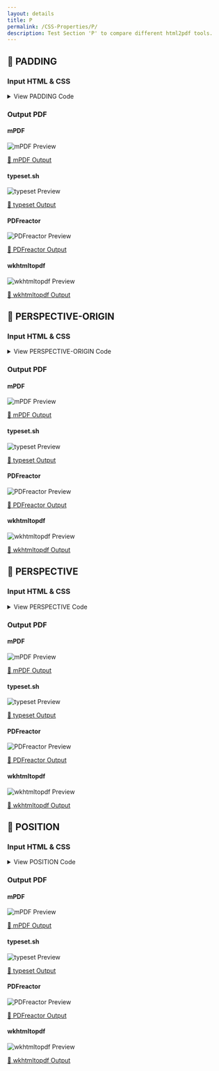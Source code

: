 ```yaml
---
layout: details
title: P
permalink: /CSS-Properties/P/
description: Test Section 'P' to compare different html2pdf tools.
---
```




## 🔬 PADDING

### Input HTML & CSS

<details>
    <summary>
        View PADDING Code
    </summary>
    <pre><code class="hljs xml"><span class="hljs-meta">&lt;!DOCTYPE <span class="hljs-meta-keyword">html</span>&gt;</span>
<span class="hljs-comment">&lt;!-- Sample from https://css-tricks.com/almanac/properties/p/padding/ --&gt;</span>
<span class="hljs-tag">&lt;<span class="hljs-name">html</span> <span class="hljs-attr">lang</span>=<span class="hljs-string">"en"</span>&gt;</span>
    <span class="hljs-tag">&lt;<span class="hljs-name">head</span>&gt;</span>
        <span class="hljs-tag">&lt;<span class="hljs-name">style</span>&gt;</span><span class="css">
        <span class="hljs-selector-class">.box</span> {
  <span class="hljs-attribute">margin</span>: <span class="hljs-number">0</span> auto;
  <span class="hljs-attribute">background-color</span>: aquamarine;
  <span class="hljs-attribute">width</span>: <span class="hljs-number">400px</span>; 
  <span class="hljs-attribute">height</span>: <span class="hljs-number">400px</span>;
  <span class="hljs-attribute">padding</span>: <span class="hljs-number">20px</span>;
}
        </span><span class="hljs-tag">&lt;/<span class="hljs-name">style</span>&gt;</span>
    <span class="hljs-tag">&lt;/<span class="hljs-name">head</span>&gt;</span>
    <span class="hljs-tag">&lt;<span class="hljs-name">body</span>&gt;</span>
        <span class="hljs-tag">&lt;<span class="hljs-name">div</span> <span class="hljs-attr">class</span>=<span class="hljs-string">"box"</span>&gt;</span>The width of this box is 440px, even though it is defined at 400px in the CSS.<span class="hljs-tag">&lt;/<span class="hljs-name">div</span>&gt;</span>
    <span class="hljs-tag">&lt;/<span class="hljs-name">body</span>&gt;</span>
<span class="hljs-tag">&lt;/<span class="hljs-name">html</span>&gt;</span></code></pre>
    <p>
        <a href="https://raw.githubusercontent.com/azettl/compare.html2pdf.tools/master//html/CSS%20Properties/P/padding.html" target="_blank" rel="noopener">📄 Get Input HTML on GitHub</a>
    </p>
</details>

### Output PDF

<div class="details-boxes">
    <div>
        <h4>mPDF</h4>
        <img src="/{{ page.path }}/../mpdf__html_CSS_Properties_P_padding.html.png" alt="mPDF Preview" />
        <p>
            <a href="/{{ page.path }}/../mpdf__html_CSS_Properties_P_padding.html.pdf" target="_blank">📕 mPDF Output</a>
        </p>
    </div>
    <div>
        <h4>typeset.sh</h4>
        <img src="/{{ page.path }}/../typeset__html_CSS_Properties_P_padding.html.png" alt="typeset Preview" />
        <p>
            <a href="/{{ page.path }}/../typeset__html_CSS_Properties_P_padding.html.pdf" target="_blank">📕 typeset Output</a>
        </p>
    </div>
    <div>
        <h4>PDFreactor</h4>
        <img src="/{{ page.path }}/../pdfreactor__html_CSS_Properties_P_padding.html.png" alt="PDFreactor Preview" />
        <p>
            <a href="/{{ page.path }}/../pdfreactor__html_CSS_Properties_P_padding.html.pdf" target="_blank">📕 PDFreactor Output</a>
        </p>
    </div>
    <div>
        <h4>wkhtmltopdf</h4>
        <img src="/{{ page.path }}/../wkhtmltopdf__html_CSS_Properties_P_padding.html.png" alt="wkhtmltopdf Preview" />
        <p>
            <a href="/{{ page.path }}/../wkhtmltopdf__html_CSS_Properties_P_padding.html.pdf" target="_blank">📕 wkhtmltopdf Output</a>
        </p>
    </div>
</div>

## 🔬 PERSPECTIVE-ORIGIN

### Input HTML & CSS

<details>
    <summary>
        View PERSPECTIVE-ORIGIN Code
    </summary>
    <pre><code class="hljs xml"><span class="hljs-meta">&lt;!DOCTYPE <span class="hljs-meta-keyword">html</span>&gt;</span>
<span class="hljs-comment">&lt;!-- Sample from https://css-tricks.com/almanac/properties/p/perspective-origin/ --&gt;</span>
<span class="hljs-tag">&lt;<span class="hljs-name">html</span> <span class="hljs-attr">lang</span>=<span class="hljs-string">"en"</span>&gt;</span>
    <span class="hljs-tag">&lt;<span class="hljs-name">head</span>&gt;</span>
        <span class="hljs-tag">&lt;<span class="hljs-name">style</span>&gt;</span><span class="css">
        <span class="hljs-selector-class">.wrapper</span> {
  <span class="hljs-attribute">width</span>: <span class="hljs-number">30%</span>;
  <span class="hljs-attribute">display</span>: inline-block;
  <span class="hljs-attribute">padding-bottom</span>: <span class="hljs-number">1em</span>;
}

<span class="hljs-selector-class">.wrapper</span> <span class="hljs-selector-tag">h1</span> {
  <span class="hljs-attribute">text-align</span>: center;
  <span class="hljs-attribute">font-size</span>: <span class="hljs-number">1.5em</span>;
}

<span class="hljs-selector-class">.cube</span> {
  <span class="hljs-attribute">font-size</span>: <span class="hljs-number">2em</span>;
  <span class="hljs-attribute">width</span>: <span class="hljs-number">2em</span>;
  <span class="hljs-attribute">height</span>: <span class="hljs-number">2em</span>;
  <span class="hljs-attribute">margin</span>: .<span class="hljs-number">5em</span> auto;
  <span class="hljs-attribute">transform-style</span>: preserve-<span class="hljs-number">3</span>d;
  <span class="hljs-attribute">perspective</span>: <span class="hljs-number">250px</span>;
}

<span class="hljs-selector-class">.w1</span> <span class="hljs-selector-class">.cube</span> {
  <span class="hljs-attribute">perspective-origin</span>: top left;
}

<span class="hljs-selector-class">.w2</span> <span class="hljs-selector-class">.cube</span> {
  <span class="hljs-attribute">perspective-origin</span>: top;
}

<span class="hljs-selector-class">.w3</span> <span class="hljs-selector-class">.cube</span> {
  <span class="hljs-attribute">perspective-origin</span>: top right;
}

<span class="hljs-selector-class">.w4</span> <span class="hljs-selector-class">.cube</span> {
  <span class="hljs-attribute">perspective-origin</span>: left;
}

<span class="hljs-selector-class">.w5</span> <span class="hljs-selector-class">.cube</span> {
  <span class="hljs-attribute">perspective-origin</span>: center;
}

<span class="hljs-selector-class">.w6</span> <span class="hljs-selector-class">.cube</span> {
  <span class="hljs-attribute">perspective-origin</span>: right;
}

<span class="hljs-selector-class">.w7</span> <span class="hljs-selector-class">.cube</span> {
  <span class="hljs-attribute">perspective-origin</span>: bottom left;
}

<span class="hljs-selector-class">.w8</span> <span class="hljs-selector-class">.cube</span> {
  <span class="hljs-attribute">perspective-origin</span>: bottom;
}

<span class="hljs-selector-class">.w9</span> <span class="hljs-selector-class">.cube</span> {
  <span class="hljs-attribute">perspective-origin</span>: bottom right;
}

<span class="hljs-selector-class">.side</span> {
  <span class="hljs-attribute">position</span>: absolute;
  <span class="hljs-attribute">width</span>: <span class="hljs-number">2em</span>;
  <span class="hljs-attribute">height</span>: <span class="hljs-number">2em</span>;
  <span class="hljs-attribute">background</span>: <span class="hljs-built_in">rgba</span>(<span class="hljs-number">255</span>, <span class="hljs-number">99</span>, <span class="hljs-number">71</span>, <span class="hljs-number">0.6</span>);
  <span class="hljs-attribute">border</span>: <span class="hljs-number">1px</span> solid <span class="hljs-built_in">rgba</span>(<span class="hljs-number">0</span>, <span class="hljs-number">0</span>, <span class="hljs-number">0</span>, <span class="hljs-number">0.5</span>);
  <span class="hljs-attribute">color</span>: white;
  <span class="hljs-attribute">text-align</span>: center;
  <span class="hljs-attribute">line-height</span>: <span class="hljs-number">2em</span>;
}

<span class="hljs-selector-class">.front</span> {
  <span class="hljs-attribute">transform</span>: <span class="hljs-built_in">translateZ</span>(<span class="hljs-number">1em</span>);
}

<span class="hljs-selector-class">.top</span> {
  <span class="hljs-attribute">transform</span>: <span class="hljs-built_in">rotateX</span>(<span class="hljs-number">90deg</span>) <span class="hljs-built_in">translateZ</span>(<span class="hljs-number">1em</span>);
}

<span class="hljs-selector-class">.right</span> {
  <span class="hljs-attribute">transform</span>: <span class="hljs-built_in">rotateY</span>(<span class="hljs-number">90deg</span>) <span class="hljs-built_in">translateZ</span>(<span class="hljs-number">1em</span>);
}

<span class="hljs-selector-class">.left</span> {
  <span class="hljs-attribute">transform</span>: <span class="hljs-built_in">rotateY</span>(-<span class="hljs-number">90deg</span>) <span class="hljs-built_in">translateZ</span>(<span class="hljs-number">1em</span>);
}

<span class="hljs-selector-class">.bottom</span> {
  <span class="hljs-attribute">transform</span>: <span class="hljs-built_in">rotateX</span>(-<span class="hljs-number">90deg</span>) <span class="hljs-built_in">translateZ</span>(<span class="hljs-number">1em</span>);
}

<span class="hljs-selector-class">.back</span> {
  <span class="hljs-attribute">transform</span>: <span class="hljs-built_in">rotateY</span>(-<span class="hljs-number">180deg</span>) <span class="hljs-built_in">translateZ</span>(<span class="hljs-number">1em</span>);
}

        </span><span class="hljs-tag">&lt;/<span class="hljs-name">style</span>&gt;</span>
    <span class="hljs-tag">&lt;/<span class="hljs-name">head</span>&gt;</span>
    <span class="hljs-tag">&lt;<span class="hljs-name">body</span>&gt;</span>
        <span class="hljs-tag">&lt;<span class="hljs-name">div</span> <span class="hljs-attr">class</span>=<span class="hljs-string">"wrapper w1"</span>&gt;</span>
            <span class="hljs-tag">&lt;<span class="hljs-name">h1</span>&gt;</span><span class="hljs-tag">&lt;<span class="hljs-name">code</span>&gt;</span>top left<span class="hljs-tag">&lt;/<span class="hljs-name">code</span>&gt;</span><span class="hljs-tag">&lt;/<span class="hljs-name">h1</span>&gt;</span>
            <span class="hljs-tag">&lt;<span class="hljs-name">div</span> <span class="hljs-attr">class</span>=<span class="hljs-string">"cube"</span>&gt;</span>
              <span class="hljs-tag">&lt;<span class="hljs-name">div</span> <span class="hljs-attr">class</span>=<span class="hljs-string">"side  front"</span>&gt;</span>1<span class="hljs-tag">&lt;/<span class="hljs-name">div</span>&gt;</span>
              <span class="hljs-tag">&lt;<span class="hljs-name">div</span> <span class="hljs-attr">class</span>=<span class="hljs-string">"side   back"</span>&gt;</span>6<span class="hljs-tag">&lt;/<span class="hljs-name">div</span>&gt;</span>
              <span class="hljs-tag">&lt;<span class="hljs-name">div</span> <span class="hljs-attr">class</span>=<span class="hljs-string">"side  right"</span>&gt;</span>4<span class="hljs-tag">&lt;/<span class="hljs-name">div</span>&gt;</span>
              <span class="hljs-tag">&lt;<span class="hljs-name">div</span> <span class="hljs-attr">class</span>=<span class="hljs-string">"side   left"</span>&gt;</span>3<span class="hljs-tag">&lt;/<span class="hljs-name">div</span>&gt;</span>
              <span class="hljs-tag">&lt;<span class="hljs-name">div</span> <span class="hljs-attr">class</span>=<span class="hljs-string">"side    top"</span>&gt;</span>5<span class="hljs-tag">&lt;/<span class="hljs-name">div</span>&gt;</span>
              <span class="hljs-tag">&lt;<span class="hljs-name">div</span> <span class="hljs-attr">class</span>=<span class="hljs-string">"side bottom"</span>&gt;</span>2<span class="hljs-tag">&lt;/<span class="hljs-name">div</span>&gt;</span>
            <span class="hljs-tag">&lt;/<span class="hljs-name">div</span>&gt;</span>
          <span class="hljs-tag">&lt;/<span class="hljs-name">div</span>&gt;</span>
          <span class="hljs-tag">&lt;<span class="hljs-name">div</span> <span class="hljs-attr">class</span>=<span class="hljs-string">"wrapper w2"</span>&gt;</span>
            <span class="hljs-tag">&lt;<span class="hljs-name">h1</span>&gt;</span><span class="hljs-tag">&lt;<span class="hljs-name">code</span>&gt;</span>top<span class="hljs-tag">&lt;/<span class="hljs-name">code</span>&gt;</span><span class="hljs-tag">&lt;/<span class="hljs-name">h1</span>&gt;</span>
            <span class="hljs-tag">&lt;<span class="hljs-name">div</span> <span class="hljs-attr">class</span>=<span class="hljs-string">"cube"</span>&gt;</span>
              <span class="hljs-tag">&lt;<span class="hljs-name">div</span> <span class="hljs-attr">class</span>=<span class="hljs-string">"side  front"</span>&gt;</span>1<span class="hljs-tag">&lt;/<span class="hljs-name">div</span>&gt;</span>
              <span class="hljs-tag">&lt;<span class="hljs-name">div</span> <span class="hljs-attr">class</span>=<span class="hljs-string">"side   back"</span>&gt;</span>6<span class="hljs-tag">&lt;/<span class="hljs-name">div</span>&gt;</span>
              <span class="hljs-tag">&lt;<span class="hljs-name">div</span> <span class="hljs-attr">class</span>=<span class="hljs-string">"side  right"</span>&gt;</span>4<span class="hljs-tag">&lt;/<span class="hljs-name">div</span>&gt;</span>
              <span class="hljs-tag">&lt;<span class="hljs-name">div</span> <span class="hljs-attr">class</span>=<span class="hljs-string">"side   left"</span>&gt;</span>3<span class="hljs-tag">&lt;/<span class="hljs-name">div</span>&gt;</span>
              <span class="hljs-tag">&lt;<span class="hljs-name">div</span> <span class="hljs-attr">class</span>=<span class="hljs-string">"side    top"</span>&gt;</span>5<span class="hljs-tag">&lt;/<span class="hljs-name">div</span>&gt;</span>
              <span class="hljs-tag">&lt;<span class="hljs-name">div</span> <span class="hljs-attr">class</span>=<span class="hljs-string">"side bottom"</span>&gt;</span>2<span class="hljs-tag">&lt;/<span class="hljs-name">div</span>&gt;</span>
            <span class="hljs-tag">&lt;/<span class="hljs-name">div</span>&gt;</span>
          <span class="hljs-tag">&lt;/<span class="hljs-name">div</span>&gt;</span>
          <span class="hljs-tag">&lt;<span class="hljs-name">div</span> <span class="hljs-attr">class</span>=<span class="hljs-string">"wrapper w3"</span>&gt;</span>
            <span class="hljs-tag">&lt;<span class="hljs-name">h1</span>&gt;</span><span class="hljs-tag">&lt;<span class="hljs-name">code</span>&gt;</span>top right<span class="hljs-tag">&lt;/<span class="hljs-name">code</span>&gt;</span><span class="hljs-tag">&lt;/<span class="hljs-name">h1</span>&gt;</span>
            <span class="hljs-tag">&lt;<span class="hljs-name">div</span> <span class="hljs-attr">class</span>=<span class="hljs-string">"cube"</span>&gt;</span>
              <span class="hljs-tag">&lt;<span class="hljs-name">div</span> <span class="hljs-attr">class</span>=<span class="hljs-string">"side  front"</span>&gt;</span>1<span class="hljs-tag">&lt;/<span class="hljs-name">div</span>&gt;</span>
              <span class="hljs-tag">&lt;<span class="hljs-name">div</span> <span class="hljs-attr">class</span>=<span class="hljs-string">"side   back"</span>&gt;</span>6<span class="hljs-tag">&lt;/<span class="hljs-name">div</span>&gt;</span>
              <span class="hljs-tag">&lt;<span class="hljs-name">div</span> <span class="hljs-attr">class</span>=<span class="hljs-string">"side  right"</span>&gt;</span>4<span class="hljs-tag">&lt;/<span class="hljs-name">div</span>&gt;</span>
              <span class="hljs-tag">&lt;<span class="hljs-name">div</span> <span class="hljs-attr">class</span>=<span class="hljs-string">"side   left"</span>&gt;</span>3<span class="hljs-tag">&lt;/<span class="hljs-name">div</span>&gt;</span>
              <span class="hljs-tag">&lt;<span class="hljs-name">div</span> <span class="hljs-attr">class</span>=<span class="hljs-string">"side    top"</span>&gt;</span>5<span class="hljs-tag">&lt;/<span class="hljs-name">div</span>&gt;</span>
              <span class="hljs-tag">&lt;<span class="hljs-name">div</span> <span class="hljs-attr">class</span>=<span class="hljs-string">"side bottom"</span>&gt;</span>2<span class="hljs-tag">&lt;/<span class="hljs-name">div</span>&gt;</span>
            <span class="hljs-tag">&lt;/<span class="hljs-name">div</span>&gt;</span>
          <span class="hljs-tag">&lt;/<span class="hljs-name">div</span>&gt;</span>
          <span class="hljs-tag">&lt;<span class="hljs-name">div</span> <span class="hljs-attr">class</span>=<span class="hljs-string">"wrapper w4"</span>&gt;</span>
            <span class="hljs-tag">&lt;<span class="hljs-name">h1</span>&gt;</span><span class="hljs-tag">&lt;<span class="hljs-name">code</span>&gt;</span>left<span class="hljs-tag">&lt;/<span class="hljs-name">code</span>&gt;</span><span class="hljs-tag">&lt;/<span class="hljs-name">h1</span>&gt;</span>
            <span class="hljs-tag">&lt;<span class="hljs-name">div</span> <span class="hljs-attr">class</span>=<span class="hljs-string">"cube"</span>&gt;</span>
              <span class="hljs-tag">&lt;<span class="hljs-name">div</span> <span class="hljs-attr">class</span>=<span class="hljs-string">"side  front"</span>&gt;</span>1<span class="hljs-tag">&lt;/<span class="hljs-name">div</span>&gt;</span>
              <span class="hljs-tag">&lt;<span class="hljs-name">div</span> <span class="hljs-attr">class</span>=<span class="hljs-string">"side   back"</span>&gt;</span>6<span class="hljs-tag">&lt;/<span class="hljs-name">div</span>&gt;</span>
              <span class="hljs-tag">&lt;<span class="hljs-name">div</span> <span class="hljs-attr">class</span>=<span class="hljs-string">"side  right"</span>&gt;</span>4<span class="hljs-tag">&lt;/<span class="hljs-name">div</span>&gt;</span>
              <span class="hljs-tag">&lt;<span class="hljs-name">div</span> <span class="hljs-attr">class</span>=<span class="hljs-string">"side   left"</span>&gt;</span>3<span class="hljs-tag">&lt;/<span class="hljs-name">div</span>&gt;</span>
              <span class="hljs-tag">&lt;<span class="hljs-name">div</span> <span class="hljs-attr">class</span>=<span class="hljs-string">"side    top"</span>&gt;</span>5<span class="hljs-tag">&lt;/<span class="hljs-name">div</span>&gt;</span>
              <span class="hljs-tag">&lt;<span class="hljs-name">div</span> <span class="hljs-attr">class</span>=<span class="hljs-string">"side bottom"</span>&gt;</span>2<span class="hljs-tag">&lt;/<span class="hljs-name">div</span>&gt;</span>
            <span class="hljs-tag">&lt;/<span class="hljs-name">div</span>&gt;</span>
          <span class="hljs-tag">&lt;/<span class="hljs-name">div</span>&gt;</span>
          <span class="hljs-tag">&lt;<span class="hljs-name">div</span> <span class="hljs-attr">class</span>=<span class="hljs-string">"wrapper w5"</span>&gt;</span>
            <span class="hljs-tag">&lt;<span class="hljs-name">h1</span>&gt;</span><span class="hljs-tag">&lt;<span class="hljs-name">code</span>&gt;</span>center<span class="hljs-tag">&lt;/<span class="hljs-name">code</span>&gt;</span><span class="hljs-tag">&lt;/<span class="hljs-name">h1</span>&gt;</span>
            <span class="hljs-tag">&lt;<span class="hljs-name">div</span> <span class="hljs-attr">class</span>=<span class="hljs-string">"cube"</span>&gt;</span>
              <span class="hljs-tag">&lt;<span class="hljs-name">div</span> <span class="hljs-attr">class</span>=<span class="hljs-string">"side  front"</span>&gt;</span>1<span class="hljs-tag">&lt;/<span class="hljs-name">div</span>&gt;</span>
              <span class="hljs-tag">&lt;<span class="hljs-name">div</span> <span class="hljs-attr">class</span>=<span class="hljs-string">"side   back"</span>&gt;</span>6<span class="hljs-tag">&lt;/<span class="hljs-name">div</span>&gt;</span>
              <span class="hljs-tag">&lt;<span class="hljs-name">div</span> <span class="hljs-attr">class</span>=<span class="hljs-string">"side  right"</span>&gt;</span>4<span class="hljs-tag">&lt;/<span class="hljs-name">div</span>&gt;</span>
              <span class="hljs-tag">&lt;<span class="hljs-name">div</span> <span class="hljs-attr">class</span>=<span class="hljs-string">"side   left"</span>&gt;</span>3<span class="hljs-tag">&lt;/<span class="hljs-name">div</span>&gt;</span>
              <span class="hljs-tag">&lt;<span class="hljs-name">div</span> <span class="hljs-attr">class</span>=<span class="hljs-string">"side    top"</span>&gt;</span>5<span class="hljs-tag">&lt;/<span class="hljs-name">div</span>&gt;</span>
              <span class="hljs-tag">&lt;<span class="hljs-name">div</span> <span class="hljs-attr">class</span>=<span class="hljs-string">"side bottom"</span>&gt;</span>2<span class="hljs-tag">&lt;/<span class="hljs-name">div</span>&gt;</span>
            <span class="hljs-tag">&lt;/<span class="hljs-name">div</span>&gt;</span>
          <span class="hljs-tag">&lt;/<span class="hljs-name">div</span>&gt;</span>
          <span class="hljs-tag">&lt;<span class="hljs-name">div</span> <span class="hljs-attr">class</span>=<span class="hljs-string">"wrapper w6"</span>&gt;</span>
            <span class="hljs-tag">&lt;<span class="hljs-name">h1</span>&gt;</span><span class="hljs-tag">&lt;<span class="hljs-name">code</span>&gt;</span>right<span class="hljs-tag">&lt;/<span class="hljs-name">code</span>&gt;</span><span class="hljs-tag">&lt;/<span class="hljs-name">h1</span>&gt;</span>
            <span class="hljs-tag">&lt;<span class="hljs-name">div</span> <span class="hljs-attr">class</span>=<span class="hljs-string">"cube"</span>&gt;</span>
              <span class="hljs-tag">&lt;<span class="hljs-name">div</span> <span class="hljs-attr">class</span>=<span class="hljs-string">"side  front"</span>&gt;</span>1<span class="hljs-tag">&lt;/<span class="hljs-name">div</span>&gt;</span>
              <span class="hljs-tag">&lt;<span class="hljs-name">div</span> <span class="hljs-attr">class</span>=<span class="hljs-string">"side   back"</span>&gt;</span>6<span class="hljs-tag">&lt;/<span class="hljs-name">div</span>&gt;</span>
              <span class="hljs-tag">&lt;<span class="hljs-name">div</span> <span class="hljs-attr">class</span>=<span class="hljs-string">"side  right"</span>&gt;</span>4<span class="hljs-tag">&lt;/<span class="hljs-name">div</span>&gt;</span>
              <span class="hljs-tag">&lt;<span class="hljs-name">div</span> <span class="hljs-attr">class</span>=<span class="hljs-string">"side   left"</span>&gt;</span>3<span class="hljs-tag">&lt;/<span class="hljs-name">div</span>&gt;</span>
              <span class="hljs-tag">&lt;<span class="hljs-name">div</span> <span class="hljs-attr">class</span>=<span class="hljs-string">"side    top"</span>&gt;</span>5<span class="hljs-tag">&lt;/<span class="hljs-name">div</span>&gt;</span>
              <span class="hljs-tag">&lt;<span class="hljs-name">div</span> <span class="hljs-attr">class</span>=<span class="hljs-string">"side bottom"</span>&gt;</span>2<span class="hljs-tag">&lt;/<span class="hljs-name">div</span>&gt;</span>
            <span class="hljs-tag">&lt;/<span class="hljs-name">div</span>&gt;</span>
          <span class="hljs-tag">&lt;/<span class="hljs-name">div</span>&gt;</span>
          <span class="hljs-tag">&lt;<span class="hljs-name">div</span> <span class="hljs-attr">class</span>=<span class="hljs-string">"wrapper w7"</span>&gt;</span>
            <span class="hljs-tag">&lt;<span class="hljs-name">h1</span>&gt;</span><span class="hljs-tag">&lt;<span class="hljs-name">code</span>&gt;</span>bottom left<span class="hljs-tag">&lt;/<span class="hljs-name">code</span>&gt;</span><span class="hljs-tag">&lt;/<span class="hljs-name">h1</span>&gt;</span>
            <span class="hljs-tag">&lt;<span class="hljs-name">div</span> <span class="hljs-attr">class</span>=<span class="hljs-string">"cube"</span>&gt;</span>
              <span class="hljs-tag">&lt;<span class="hljs-name">div</span> <span class="hljs-attr">class</span>=<span class="hljs-string">"side  front"</span>&gt;</span>1<span class="hljs-tag">&lt;/<span class="hljs-name">div</span>&gt;</span>
              <span class="hljs-tag">&lt;<span class="hljs-name">div</span> <span class="hljs-attr">class</span>=<span class="hljs-string">"side   back"</span>&gt;</span>6<span class="hljs-tag">&lt;/<span class="hljs-name">div</span>&gt;</span>
              <span class="hljs-tag">&lt;<span class="hljs-name">div</span> <span class="hljs-attr">class</span>=<span class="hljs-string">"side  right"</span>&gt;</span>4<span class="hljs-tag">&lt;/<span class="hljs-name">div</span>&gt;</span>
              <span class="hljs-tag">&lt;<span class="hljs-name">div</span> <span class="hljs-attr">class</span>=<span class="hljs-string">"side   left"</span>&gt;</span>3<span class="hljs-tag">&lt;/<span class="hljs-name">div</span>&gt;</span>
              <span class="hljs-tag">&lt;<span class="hljs-name">div</span> <span class="hljs-attr">class</span>=<span class="hljs-string">"side    top"</span>&gt;</span>5<span class="hljs-tag">&lt;/<span class="hljs-name">div</span>&gt;</span>
              <span class="hljs-tag">&lt;<span class="hljs-name">div</span> <span class="hljs-attr">class</span>=<span class="hljs-string">"side bottom"</span>&gt;</span>2<span class="hljs-tag">&lt;/<span class="hljs-name">div</span>&gt;</span>
            <span class="hljs-tag">&lt;/<span class="hljs-name">div</span>&gt;</span>
          <span class="hljs-tag">&lt;/<span class="hljs-name">div</span>&gt;</span>
          <span class="hljs-tag">&lt;<span class="hljs-name">div</span> <span class="hljs-attr">class</span>=<span class="hljs-string">"wrapper w8"</span>&gt;</span>
            <span class="hljs-tag">&lt;<span class="hljs-name">h1</span>&gt;</span><span class="hljs-tag">&lt;<span class="hljs-name">code</span>&gt;</span>bottom<span class="hljs-tag">&lt;/<span class="hljs-name">code</span>&gt;</span><span class="hljs-tag">&lt;/<span class="hljs-name">h1</span>&gt;</span>
            <span class="hljs-tag">&lt;<span class="hljs-name">div</span> <span class="hljs-attr">class</span>=<span class="hljs-string">"cube"</span>&gt;</span>
              <span class="hljs-tag">&lt;<span class="hljs-name">div</span> <span class="hljs-attr">class</span>=<span class="hljs-string">"side  front"</span>&gt;</span>1<span class="hljs-tag">&lt;/<span class="hljs-name">div</span>&gt;</span>
              <span class="hljs-tag">&lt;<span class="hljs-name">div</span> <span class="hljs-attr">class</span>=<span class="hljs-string">"side   back"</span>&gt;</span>6<span class="hljs-tag">&lt;/<span class="hljs-name">div</span>&gt;</span>
              <span class="hljs-tag">&lt;<span class="hljs-name">div</span> <span class="hljs-attr">class</span>=<span class="hljs-string">"side  right"</span>&gt;</span>4<span class="hljs-tag">&lt;/<span class="hljs-name">div</span>&gt;</span>
              <span class="hljs-tag">&lt;<span class="hljs-name">div</span> <span class="hljs-attr">class</span>=<span class="hljs-string">"side   left"</span>&gt;</span>3<span class="hljs-tag">&lt;/<span class="hljs-name">div</span>&gt;</span>
              <span class="hljs-tag">&lt;<span class="hljs-name">div</span> <span class="hljs-attr">class</span>=<span class="hljs-string">"side    top"</span>&gt;</span>5<span class="hljs-tag">&lt;/<span class="hljs-name">div</span>&gt;</span>
              <span class="hljs-tag">&lt;<span class="hljs-name">div</span> <span class="hljs-attr">class</span>=<span class="hljs-string">"side bottom"</span>&gt;</span>2<span class="hljs-tag">&lt;/<span class="hljs-name">div</span>&gt;</span>
            <span class="hljs-tag">&lt;/<span class="hljs-name">div</span>&gt;</span>
          <span class="hljs-tag">&lt;/<span class="hljs-name">div</span>&gt;</span>
          <span class="hljs-tag">&lt;<span class="hljs-name">div</span> <span class="hljs-attr">class</span>=<span class="hljs-string">"wrapper w9"</span>&gt;</span>
            <span class="hljs-tag">&lt;<span class="hljs-name">h1</span>&gt;</span><span class="hljs-tag">&lt;<span class="hljs-name">code</span>&gt;</span>bottom right<span class="hljs-tag">&lt;/<span class="hljs-name">code</span>&gt;</span><span class="hljs-tag">&lt;/<span class="hljs-name">h1</span>&gt;</span>
            <span class="hljs-tag">&lt;<span class="hljs-name">div</span> <span class="hljs-attr">class</span>=<span class="hljs-string">"cube"</span>&gt;</span>
              <span class="hljs-tag">&lt;<span class="hljs-name">div</span> <span class="hljs-attr">class</span>=<span class="hljs-string">"side  front"</span>&gt;</span>1<span class="hljs-tag">&lt;/<span class="hljs-name">div</span>&gt;</span>
              <span class="hljs-tag">&lt;<span class="hljs-name">div</span> <span class="hljs-attr">class</span>=<span class="hljs-string">"side   back"</span>&gt;</span>6<span class="hljs-tag">&lt;/<span class="hljs-name">div</span>&gt;</span>
              <span class="hljs-tag">&lt;<span class="hljs-name">div</span> <span class="hljs-attr">class</span>=<span class="hljs-string">"side  right"</span>&gt;</span>4<span class="hljs-tag">&lt;/<span class="hljs-name">div</span>&gt;</span>
              <span class="hljs-tag">&lt;<span class="hljs-name">div</span> <span class="hljs-attr">class</span>=<span class="hljs-string">"side   left"</span>&gt;</span>3<span class="hljs-tag">&lt;/<span class="hljs-name">div</span>&gt;</span>
              <span class="hljs-tag">&lt;<span class="hljs-name">div</span> <span class="hljs-attr">class</span>=<span class="hljs-string">"side    top"</span>&gt;</span>5<span class="hljs-tag">&lt;/<span class="hljs-name">div</span>&gt;</span>
              <span class="hljs-tag">&lt;<span class="hljs-name">div</span> <span class="hljs-attr">class</span>=<span class="hljs-string">"side bottom"</span>&gt;</span>2<span class="hljs-tag">&lt;/<span class="hljs-name">div</span>&gt;</span>
            <span class="hljs-tag">&lt;/<span class="hljs-name">div</span>&gt;</span>
          <span class="hljs-tag">&lt;/<span class="hljs-name">div</span>&gt;</span>
    <span class="hljs-tag">&lt;/<span class="hljs-name">body</span>&gt;</span>
<span class="hljs-tag">&lt;/<span class="hljs-name">html</span>&gt;</span></code></pre>
    <p>
        <a href="https://raw.githubusercontent.com/azettl/compare.html2pdf.tools/master//html/CSS%20Properties/P/perspective-origin.html" target="_blank" rel="noopener">📄 Get Input HTML on GitHub</a>
    </p>
</details>

### Output PDF

<div class="details-boxes">
    <div>
        <h4>mPDF</h4>
        <img src="/{{ page.path }}/../mpdf__html_CSS_Properties_P_perspective-origin.html.png" alt="mPDF Preview" />
        <p>
            <a href="/{{ page.path }}/../mpdf__html_CSS_Properties_P_perspective-origin.html.pdf" target="_blank">📕 mPDF Output</a>
        </p>
    </div>
    <div>
        <h4>typeset.sh</h4>
        <img src="/{{ page.path }}/../typeset__html_CSS_Properties_P_perspective-origin.html.png" alt="typeset Preview" />
        <p>
            <a href="/{{ page.path }}/../typeset__html_CSS_Properties_P_perspective-origin.html.pdf" target="_blank">📕 typeset Output</a>
        </p>
    </div>
    <div>
        <h4>PDFreactor</h4>
        <img src="/{{ page.path }}/../pdfreactor__html_CSS_Properties_P_perspective-origin.html.png" alt="PDFreactor Preview" />
        <p>
            <a href="/{{ page.path }}/../pdfreactor__html_CSS_Properties_P_perspective-origin.html.pdf" target="_blank">📕 PDFreactor Output</a>
        </p>
    </div>
    <div>
        <h4>wkhtmltopdf</h4>
        <img src="/{{ page.path }}/../wkhtmltopdf__html_CSS_Properties_P_perspective-origin.html.png" alt="wkhtmltopdf Preview" />
        <p>
            <a href="/{{ page.path }}/../wkhtmltopdf__html_CSS_Properties_P_perspective-origin.html.pdf" target="_blank">📕 wkhtmltopdf Output</a>
        </p>
    </div>
</div>

## 🔬 PERSPECTIVE

### Input HTML & CSS

<details>
    <summary>
        View PERSPECTIVE Code
    </summary>
    <pre><code class="hljs xml"><span class="hljs-meta">&lt;!DOCTYPE <span class="hljs-meta-keyword">html</span>&gt;</span>
<span class="hljs-comment">&lt;!-- Sample from https://css-tricks.com/almanac/properties/p/perspective/ --&gt;</span>
<span class="hljs-tag">&lt;<span class="hljs-name">html</span> <span class="hljs-attr">lang</span>=<span class="hljs-string">"en"</span>&gt;</span>
    <span class="hljs-tag">&lt;<span class="hljs-name">head</span>&gt;</span>
        <span class="hljs-tag">&lt;<span class="hljs-name">style</span>&gt;</span><span class="css">
        <span class="hljs-selector-class">.wrapper</span> {
  <span class="hljs-attribute">width</span>: <span class="hljs-number">50%</span>;
  <span class="hljs-attribute">float</span>: left;
}

<span class="hljs-selector-class">.w1</span> {
  <span class="hljs-attribute">perspective</span>: <span class="hljs-number">1000px</span>;
}

<span class="hljs-selector-class">.w2</span> {
  <span class="hljs-attribute">perspective</span>: <span class="hljs-number">250px</span>;
}

<span class="hljs-selector-class">.wrapper</span> <span class="hljs-selector-tag">h1</span> {
  <span class="hljs-attribute">text-align</span>: center;
}

<span class="hljs-selector-class">.cube</span> {
  <span class="hljs-attribute">font-size</span>: <span class="hljs-number">4em</span>;
  <span class="hljs-attribute">width</span>: <span class="hljs-number">2em</span>;
  <span class="hljs-attribute">margin</span>: <span class="hljs-number">1.5em</span> auto;
  <span class="hljs-attribute">transform-style</span>: preserve-<span class="hljs-number">3</span>d;
  <span class="hljs-attribute">transform</span>: <span class="hljs-built_in">rotateX</span>(-<span class="hljs-number">40deg</span>) <span class="hljs-built_in">rotateY</span>(<span class="hljs-number">32deg</span>);
}

<span class="hljs-selector-class">.side</span> {
  <span class="hljs-attribute">position</span>: absolute;
  <span class="hljs-attribute">width</span>: <span class="hljs-number">2em</span>;
  <span class="hljs-attribute">height</span>: <span class="hljs-number">2em</span>;
  <span class="hljs-attribute">background</span>: <span class="hljs-built_in">rgba</span>(<span class="hljs-number">255</span>, <span class="hljs-number">99</span>, <span class="hljs-number">71</span>, <span class="hljs-number">0.6</span>);
  <span class="hljs-attribute">border</span>: <span class="hljs-number">1px</span> solid <span class="hljs-built_in">rgba</span>(<span class="hljs-number">0</span>, <span class="hljs-number">0</span>, <span class="hljs-number">0</span>, <span class="hljs-number">0.5</span>);
  <span class="hljs-attribute">color</span>: white;
  <span class="hljs-attribute">text-align</span>: center;
  <span class="hljs-attribute">line-height</span>: <span class="hljs-number">2em</span>;
}

<span class="hljs-selector-class">.front</span> {
  <span class="hljs-attribute">transform</span>: <span class="hljs-built_in">translateZ</span>(<span class="hljs-number">1em</span>);
}

<span class="hljs-selector-class">.top</span> {
  <span class="hljs-attribute">transform</span>: <span class="hljs-built_in">rotateX</span>(<span class="hljs-number">90deg</span>) <span class="hljs-built_in">translateZ</span>(<span class="hljs-number">1em</span>);
}

<span class="hljs-selector-class">.right</span> {
  <span class="hljs-attribute">transform</span>: <span class="hljs-built_in">rotateY</span>(<span class="hljs-number">90deg</span>) <span class="hljs-built_in">translateZ</span>(<span class="hljs-number">1em</span>);
}

<span class="hljs-selector-class">.left</span> {
  <span class="hljs-attribute">transform</span>: <span class="hljs-built_in">rotateY</span>(-<span class="hljs-number">90deg</span>) <span class="hljs-built_in">translateZ</span>(<span class="hljs-number">1em</span>);
}

<span class="hljs-selector-class">.bottom</span> {
  <span class="hljs-attribute">transform</span>: <span class="hljs-built_in">rotateX</span>(-<span class="hljs-number">90deg</span>) <span class="hljs-built_in">translateZ</span>(<span class="hljs-number">1em</span>);
}

<span class="hljs-selector-class">.back</span> {
  <span class="hljs-attribute">transform</span>: <span class="hljs-built_in">rotateY</span>(-<span class="hljs-number">180deg</span>) <span class="hljs-built_in">translateZ</span>(<span class="hljs-number">1em</span>);
}

        </span><span class="hljs-tag">&lt;/<span class="hljs-name">style</span>&gt;</span>
    <span class="hljs-tag">&lt;/<span class="hljs-name">head</span>&gt;</span>
    <span class="hljs-tag">&lt;<span class="hljs-name">body</span>&gt;</span>
        <span class="hljs-tag">&lt;<span class="hljs-name">div</span> <span class="hljs-attr">class</span>=<span class="hljs-string">"wrapper w1"</span>&gt;</span>
            <span class="hljs-tag">&lt;<span class="hljs-name">h1</span>&gt;</span><span class="hljs-tag">&lt;<span class="hljs-name">code</span>&gt;</span>perspective: 1000px<span class="hljs-tag">&lt;/<span class="hljs-name">code</span>&gt;</span><span class="hljs-tag">&lt;/<span class="hljs-name">h1</span>&gt;</span>
            <span class="hljs-tag">&lt;<span class="hljs-name">div</span> <span class="hljs-attr">class</span>=<span class="hljs-string">"cube"</span>&gt;</span>
              <span class="hljs-tag">&lt;<span class="hljs-name">div</span> <span class="hljs-attr">class</span>=<span class="hljs-string">"side  front"</span>&gt;</span>1<span class="hljs-tag">&lt;/<span class="hljs-name">div</span>&gt;</span>
              <span class="hljs-tag">&lt;<span class="hljs-name">div</span> <span class="hljs-attr">class</span>=<span class="hljs-string">"side   back"</span>&gt;</span>6<span class="hljs-tag">&lt;/<span class="hljs-name">div</span>&gt;</span>
              <span class="hljs-tag">&lt;<span class="hljs-name">div</span> <span class="hljs-attr">class</span>=<span class="hljs-string">"side  right"</span>&gt;</span>4<span class="hljs-tag">&lt;/<span class="hljs-name">div</span>&gt;</span>
              <span class="hljs-tag">&lt;<span class="hljs-name">div</span> <span class="hljs-attr">class</span>=<span class="hljs-string">"side   left"</span>&gt;</span>3<span class="hljs-tag">&lt;/<span class="hljs-name">div</span>&gt;</span>
              <span class="hljs-tag">&lt;<span class="hljs-name">div</span> <span class="hljs-attr">class</span>=<span class="hljs-string">"side    top"</span>&gt;</span>5<span class="hljs-tag">&lt;/<span class="hljs-name">div</span>&gt;</span>
              <span class="hljs-tag">&lt;<span class="hljs-name">div</span> <span class="hljs-attr">class</span>=<span class="hljs-string">"side bottom"</span>&gt;</span>2<span class="hljs-tag">&lt;/<span class="hljs-name">div</span>&gt;</span>
            <span class="hljs-tag">&lt;/<span class="hljs-name">div</span>&gt;</span>
          <span class="hljs-tag">&lt;/<span class="hljs-name">div</span>&gt;</span>
          <span class="hljs-tag">&lt;<span class="hljs-name">div</span> <span class="hljs-attr">class</span>=<span class="hljs-string">"wrapper w2"</span>&gt;</span>
            <span class="hljs-tag">&lt;<span class="hljs-name">h1</span>&gt;</span><span class="hljs-tag">&lt;<span class="hljs-name">code</span>&gt;</span>perspective: 250px<span class="hljs-tag">&lt;/<span class="hljs-name">code</span>&gt;</span><span class="hljs-tag">&lt;/<span class="hljs-name">h1</span>&gt;</span>
            <span class="hljs-tag">&lt;<span class="hljs-name">div</span> <span class="hljs-attr">class</span>=<span class="hljs-string">"cube"</span>&gt;</span>
              <span class="hljs-tag">&lt;<span class="hljs-name">div</span> <span class="hljs-attr">class</span>=<span class="hljs-string">"side  front"</span>&gt;</span>1<span class="hljs-tag">&lt;/<span class="hljs-name">div</span>&gt;</span>
              <span class="hljs-tag">&lt;<span class="hljs-name">div</span> <span class="hljs-attr">class</span>=<span class="hljs-string">"side   back"</span>&gt;</span>6<span class="hljs-tag">&lt;/<span class="hljs-name">div</span>&gt;</span>
              <span class="hljs-tag">&lt;<span class="hljs-name">div</span> <span class="hljs-attr">class</span>=<span class="hljs-string">"side  right"</span>&gt;</span>4<span class="hljs-tag">&lt;/<span class="hljs-name">div</span>&gt;</span>
              <span class="hljs-tag">&lt;<span class="hljs-name">div</span> <span class="hljs-attr">class</span>=<span class="hljs-string">"side   left"</span>&gt;</span>3<span class="hljs-tag">&lt;/<span class="hljs-name">div</span>&gt;</span>
              <span class="hljs-tag">&lt;<span class="hljs-name">div</span> <span class="hljs-attr">class</span>=<span class="hljs-string">"side    top"</span>&gt;</span>5<span class="hljs-tag">&lt;/<span class="hljs-name">div</span>&gt;</span>
              <span class="hljs-tag">&lt;<span class="hljs-name">div</span> <span class="hljs-attr">class</span>=<span class="hljs-string">"side bottom"</span>&gt;</span>2<span class="hljs-tag">&lt;/<span class="hljs-name">div</span>&gt;</span>
            <span class="hljs-tag">&lt;/<span class="hljs-name">div</span>&gt;</span>
          <span class="hljs-tag">&lt;/<span class="hljs-name">div</span>&gt;</span>
    <span class="hljs-tag">&lt;/<span class="hljs-name">body</span>&gt;</span>
<span class="hljs-tag">&lt;/<span class="hljs-name">html</span>&gt;</span></code></pre>
    <p>
        <a href="https://raw.githubusercontent.com/azettl/compare.html2pdf.tools/master//html/CSS%20Properties/P/perspective.html" target="_blank" rel="noopener">📄 Get Input HTML on GitHub</a>
    </p>
</details>

### Output PDF

<div class="details-boxes">
    <div>
        <h4>mPDF</h4>
        <img src="/{{ page.path }}/../mpdf__html_CSS_Properties_P_perspective.html.png" alt="mPDF Preview" />
        <p>
            <a href="/{{ page.path }}/../mpdf__html_CSS_Properties_P_perspective.html.pdf" target="_blank">📕 mPDF Output</a>
        </p>
    </div>
    <div>
        <h4>typeset.sh</h4>
        <img src="/{{ page.path }}/../typeset__html_CSS_Properties_P_perspective.html.png" alt="typeset Preview" />
        <p>
            <a href="/{{ page.path }}/../typeset__html_CSS_Properties_P_perspective.html.pdf" target="_blank">📕 typeset Output</a>
        </p>
    </div>
    <div>
        <h4>PDFreactor</h4>
        <img src="/{{ page.path }}/../pdfreactor__html_CSS_Properties_P_perspective.html.png" alt="PDFreactor Preview" />
        <p>
            <a href="/{{ page.path }}/../pdfreactor__html_CSS_Properties_P_perspective.html.pdf" target="_blank">📕 PDFreactor Output</a>
        </p>
    </div>
    <div>
        <h4>wkhtmltopdf</h4>
        <img src="/{{ page.path }}/../wkhtmltopdf__html_CSS_Properties_P_perspective.html.png" alt="wkhtmltopdf Preview" />
        <p>
            <a href="/{{ page.path }}/../wkhtmltopdf__html_CSS_Properties_P_perspective.html.pdf" target="_blank">📕 wkhtmltopdf Output</a>
        </p>
    </div>
</div>

## 🔬 POSITION

### Input HTML & CSS

<details>
    <summary>
        View POSITION Code
    </summary>
    <pre><code class="hljs xml"><span class="hljs-meta">&lt;!DOCTYPE <span class="hljs-meta-keyword">html</span>&gt;</span>
<span class="hljs-comment">&lt;!-- Sample from https://www.w3schools.com/css/tryit.asp?filename=trycss_position_absolute --&gt;</span>
<span class="hljs-tag">&lt;<span class="hljs-name">html</span> <span class="hljs-attr">lang</span>=<span class="hljs-string">"en"</span>&gt;</span>
    <span class="hljs-tag">&lt;<span class="hljs-name">head</span>&gt;</span>
        <span class="hljs-tag">&lt;<span class="hljs-name">style</span>&gt;</span><span class="css">
        <span class="hljs-selector-tag">div</span><span class="hljs-selector-class">.relative</span> {
  <span class="hljs-attribute">position</span>: relative;
  <span class="hljs-attribute">width</span>: <span class="hljs-number">400px</span>;
  <span class="hljs-attribute">height</span>: <span class="hljs-number">200px</span>;
  <span class="hljs-attribute">border</span>: <span class="hljs-number">3px</span> solid <span class="hljs-number">#73AD21</span>;
} 

<span class="hljs-selector-tag">div</span><span class="hljs-selector-class">.absolute</span> {
  <span class="hljs-attribute">position</span>: absolute;
  <span class="hljs-attribute">top</span>: <span class="hljs-number">80px</span>;
  <span class="hljs-attribute">right</span>: <span class="hljs-number">0</span>;
  <span class="hljs-attribute">width</span>: <span class="hljs-number">200px</span>;
  <span class="hljs-attribute">height</span>: <span class="hljs-number">100px</span>;
  <span class="hljs-attribute">border</span>: <span class="hljs-number">3px</span> solid <span class="hljs-number">#73AD21</span>;
}
        </span><span class="hljs-tag">&lt;/<span class="hljs-name">style</span>&gt;</span>
    <span class="hljs-tag">&lt;/<span class="hljs-name">head</span>&gt;</span>
    <span class="hljs-tag">&lt;<span class="hljs-name">body</span>&gt;</span>
        <span class="hljs-tag">&lt;<span class="hljs-name">h2</span>&gt;</span>position: absolute;<span class="hljs-tag">&lt;/<span class="hljs-name">h2</span>&gt;</span>

        <span class="hljs-tag">&lt;<span class="hljs-name">p</span>&gt;</span>An element with position: absolute; is positioned relative to the nearest positioned ancestor (instead of positioned relative to the viewport, like fixed):<span class="hljs-tag">&lt;/<span class="hljs-name">p</span>&gt;</span>
        
        <span class="hljs-tag">&lt;<span class="hljs-name">div</span> <span class="hljs-attr">class</span>=<span class="hljs-string">"relative"</span>&gt;</span>This div element has position: relative;
          <span class="hljs-tag">&lt;<span class="hljs-name">div</span> <span class="hljs-attr">class</span>=<span class="hljs-string">"absolute"</span>&gt;</span>This div element has position: absolute;<span class="hljs-tag">&lt;/<span class="hljs-name">div</span>&gt;</span>
        <span class="hljs-tag">&lt;/<span class="hljs-name">div</span>&gt;</span> 
    <span class="hljs-tag">&lt;/<span class="hljs-name">body</span>&gt;</span>
<span class="hljs-tag">&lt;/<span class="hljs-name">html</span>&gt;</span></code></pre>
    <p>
        <a href="https://raw.githubusercontent.com/azettl/compare.html2pdf.tools/master//html/CSS%20Properties/P/position.html" target="_blank" rel="noopener">📄 Get Input HTML on GitHub</a>
    </p>
</details>

### Output PDF

<div class="details-boxes">
    <div>
        <h4>mPDF</h4>
        <img src="/{{ page.path }}/../mpdf__html_CSS_Properties_P_position.html.png" alt="mPDF Preview" />
        <p>
            <a href="/{{ page.path }}/../mpdf__html_CSS_Properties_P_position.html.pdf" target="_blank">📕 mPDF Output</a>
        </p>
    </div>
    <div>
        <h4>typeset.sh</h4>
        <img src="/{{ page.path }}/../typeset__html_CSS_Properties_P_position.html.png" alt="typeset Preview" />
        <p>
            <a href="/{{ page.path }}/../typeset__html_CSS_Properties_P_position.html.pdf" target="_blank">📕 typeset Output</a>
        </p>
    </div>
    <div>
        <h4>PDFreactor</h4>
        <img src="/{{ page.path }}/../pdfreactor__html_CSS_Properties_P_position.html.png" alt="PDFreactor Preview" />
        <p>
            <a href="/{{ page.path }}/../pdfreactor__html_CSS_Properties_P_position.html.pdf" target="_blank">📕 PDFreactor Output</a>
        </p>
    </div>
    <div>
        <h4>wkhtmltopdf</h4>
        <img src="/{{ page.path }}/../wkhtmltopdf__html_CSS_Properties_P_position.html.png" alt="wkhtmltopdf Preview" />
        <p>
            <a href="/{{ page.path }}/../wkhtmltopdf__html_CSS_Properties_P_position.html.pdf" target="_blank">📕 wkhtmltopdf Output</a>
        </p>
    </div>
</div>


